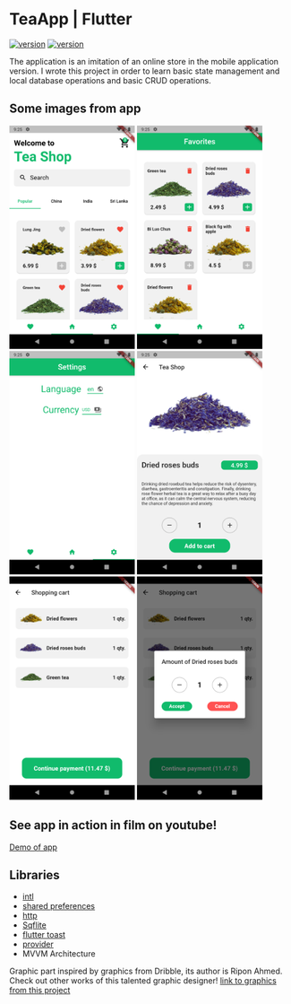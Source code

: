# TeaApp | Flutter

[![version](https://img.shields.io/badge/Android_Studio-4.0-green.svg)](https://developer.android.com/studio/)
[![version](https://img.shields.io/badge/Flutter-1.22.4-blue.svg)](https://flutter.dev/)

The application is an imitation of an online store in the mobile application version. I wrote this project in order to learn basic state management and local database operations and basic CRUD operations.

## Some images from app
![MainScreen](https://github.com/PatrykIZajac/TeaApp/blob/master/Assets/mainScreen.png)
![FavoriteScreen](https://github.com/PatrykIZajac/TeaApp/blob/master/Assets/favoriteScreen.png)
![Settings](https://github.com/PatrykIZajac/TeaApp/blob/master/Assets/settingsScreen.png)
![DetailsScreen](https://github.com/PatrykIZajac/TeaApp/blob/master/Assets/detailsScreen.png)
![CartScreen](https://github.com/PatrykIZajac/TeaApp/blob/master/Assets/cartScreen.png)
![DialogScreen](https://github.com/PatrykIZajac/TeaApp/blob/master/Assets/dialogInCartScreen.png)

## See app in action in film on youtube!
[Demo of app](https://www.youtube.com/watch?v=1cksXjNTn2g&feature=youtu.be)

## Libraries
* [intl](https://pub.dev/packages/intl)
* [shared preferences](https://pub.dev/packages/shared_preferences)
* [http](https://pub.dev/packages/http)
* [Sqflite](https://pub.dev/packages/sqflite)
* [flutter toast](https://pub.dev/packages/fluttertoast)
* [provider](https://pub.dev/packages/provider)
* MVVM Architecture

Graphic part inspired by graphics from Dribble, its author is Ripon Ahmed. Check out other works of this talented graphic designer!
[link to graphics from this project](https://dribbble.com/shots/14681282-Plant-Shop-E-Commerce-App-design/attachments/6378556?mode=media)
